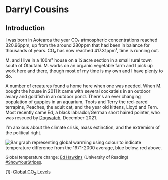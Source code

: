 # Darryl Cousins

## Introduction

I was born in Aotearoa the year CO₂ atmospheric concentrations
reached 320.96ppm, up from the around 280ppm that had been in balance for
thousands of years. CO₂ has now reached 417.31ppm¹, time
is running out.

M. and I live in a 100m² house on a ¼ acre section in a small rural
town south of Ōtautahi. M. works on an organic vegetable farm and I pick up
work here and there, though most of my time is my own and I have plenty to do.

A number of creatures found a home here when one was needed. When M. bought the
house in 2011 it came with several cockatiels in an outdoor aviary and goldfish
in an outdoor pond. There's an ever changing population of guppies in an
aquarium, Toots and Terry the red-eared terrapins, Peaches, the adult cat, and
the year old kittens, Lloyd and Fern. Most recently came Ed, a black
labrador/German short haired pointer, who was rescued by
[Dogwatch](https://dogwatch.co.nz/), December 2021. 

I'm anxious about the climate crisis, mass extinction, and the extremism of the
political right.

![Bar graph representing global warming using colour to indicate temperature
difference from the 1971-2000 average, blue below, red
above.](stripes-global.png "Bar graph representing global warming using colour
to indicate temperature difference from the 1971-2000 average, blue below, red
above")

<font size="2">Global temperature change: [Ed
Hawkins](https://www.met.reading.ac.uk/~ed/home/index.php) (University of
Reading) [#ShowYourStripes](https://showyourstripes.info/).</font>

[1]: [Global CO<sub>2</sub> Levels](https://www.co2levels.org/)
